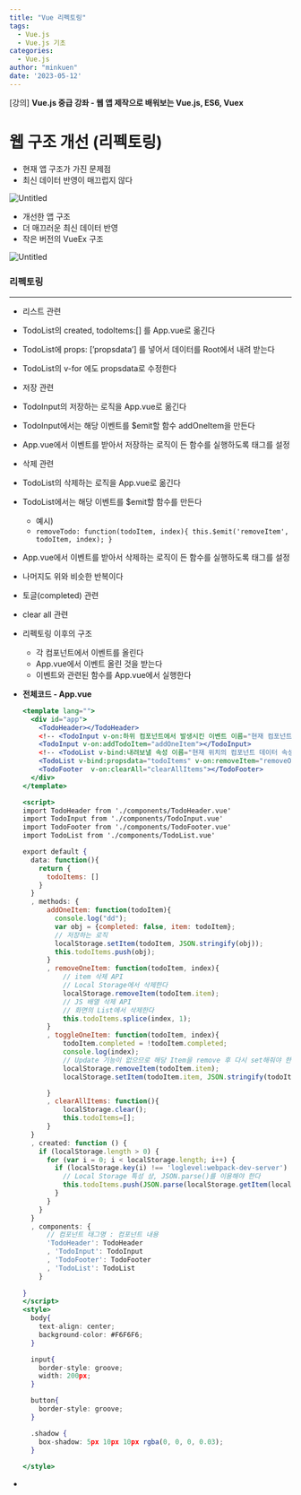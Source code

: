```yaml
---
title: "Vue 리펙토링"
tags:
  - Vue.js
  - Vue.js 기초
categories:
  - Vue.js
author: "minkuen"
date: '2023-05-12'
---
```


[강의] ****Vue.js 중급 강좌 - 웹 앱 제작으로 배워보는 Vue.js, ES6, Vuex****



# 웹 구조 개선 (리펙토링)

- 현재 앱 구조가 가진 문제점
- 최신 데이터 반영이 매끄럽지 않다

![Untitled](/images/vue_refactoring/Untitled.png)

- 개선한 앱 구조
- 더 매끄러운 최신 데이터 반영
- 작은 버전의 VueEx 구조

![Untitled](/images/vue_refactoring/Untitled%201.png)

### 리펙토링

---

- 리스트 관련
- TodoList의 created, todoItems:[] 를 App.vue로 옮긴다
- TodoList에 props: [’propsdata’] 를 넣어서 데이터를 Root에서 내려 받는다
- TodoList의 v-for 에도 propsdata로 수정한다

- 저장 관련
- TodoInput의 저장하는 로직을 App.vue로 옮긴다
- TodoInput에서는 해당 이벤트를 $emit할 함수 addOneItem을 만든다
- App.vue에서 이벤트를 받아서 저장하는 로직이 든 함수를 실행하도록 태그를 설정

- 삭제 관련
- TodoList의 삭제하는 로직을 App.vue로 옮긴다
- TodoList에서는 해당 이벤트를 $emit할 함수를 만든다
    - 예시)
    - `removeTodo: function(todoItem, index){
                this.$emit('removeItem', todoItem, index);
            }`
- App.vue에서 이벤트를 받아서 삭제하는 로직이 든 함수를 실행하도록 태그를 설정

- 나머지도 위와 비슷한 반복이다
- 토글(completed) 관련
- clear all 관련

- 리펙토링 이후의 구조
    - 각 컴포넌트에서 이벤트를 올린다
    - App.vue에서 이벤트 올린 것을 받는다
    - 이벤트와 관련된 함수를 App.vue에서 실행한다

- **전체코드 - App.vue**
    
    ```jsx
    <template lang="">
      <div id="app">
        <TodoHeader></TodoHeader>
        <!-- <TodoInput v-on:하위 컴포넌트에서 발생시킨 이벤트 이름="현재 컴포넌트의 메서드 명"></TodoInput> -->
        <TodoInput v-on:addTodoItem="addOneItem"></TodoInput>
        <!-- <TodoList v-bind:내려보낼 속성 이름="현재 위치의 컴포넌트 데이터 속성"></TodoList> -->
        <TodoList v-bind:propsdata="todoItems" v-on:removeItem="removeOneItem" v-on:toggleItem="toggleOneItem"></TodoList>
        <TodoFooter  v-on:clearAll="clearAllItems"></TodoFooter>
      </div>
    </template>
    
    <script>
    import TodoHeader from './components/TodoHeader.vue'
    import TodoInput from './components/TodoInput.vue'
    import TodoFooter from './components/TodoFooter.vue'
    import TodoList from './components/TodoList.vue'
    
    export default { 
      data: function(){
        return {
          todoItems: []
        }
      }
      , methods: {
          addOneItem: function(todoItem){
            console.log("dd");
            var obj = {completed: false, item: todoItem};
            // 저장하는 로직
            localStorage.setItem(todoItem, JSON.stringify(obj));
            this.todoItems.push(obj);
          }
          , removeOneItem: function(todoItem, index){
              // item 삭제 API 
              // Local Storage에서 삭제한다
              localStorage.removeItem(todoItem.item);
              // JS 배열 삭제 API 
              // 화면의 List에서 삭제한다
              this.todoItems.splice(index, 1);
          }
          , toggleOneItem: function(todoItem, index){
              todoItem.completed = !todoItem.completed; 
              console.log(index);
              // Update 기능이 없으므로 해당 Item을 remove 후 다시 set해줘야 한다
              localStorage.removeItem(todoItem.item);
              localStorage.setItem(todoItem.item, JSON.stringify(todoItem));
    
          }
          , clearAllItems: function(){
              localStorage.clear();
              this.todoItems=[];
          }
      }
      , created: function () {
        if (localStorage.length > 0) {
          for (var i = 0; i < localStorage.length; i++) {
            if (localStorage.key(i) !== 'loglevel:webpack-dev-server') {
              // Local Storage 특성 상, JSON.parse()를 이용해야 한다
              this.todoItems.push(JSON.parse(localStorage.getItem(localStorage.key(i))));
            }
          }
        }
      }
      , components: {
          // 컴포넌트 태그명 : 컴포넌트 내용
          'TodoHeader': TodoHeader
          , 'TodoInput': TodoInput
          , 'TodoFooter': TodoFooter
          , 'TodoList': TodoList
        }
      
    }
    </script>
    <style>
      body{
        text-align: center;
        background-color: #F6F6F6;
      }
    
      input{
        border-style: groove;
        width: 200px;
      }
    
      button{
        border-style: groove;
      }
    
      .shadow {
        box-shadow: 5px 10px 10px rgba(0, 0, 0, 0.03);
      }
      
    </style>
    ```
    
- <template>의 태그에서 이벤트 받아서 실행하는 코드가 추가되었고
- <script>의 methods에 각각의 실행 함수 코드가 추가되었다

## alert( ) 디자인

---

### 모달 컴포넌트 등록

• [모달 코드 안내 링크](https://v2.vuejs.org/v2/examples/modal.html)

- 링크에서 기능을 미리 사용해보고 가져온다
- <transition> 태그 내부만 복사해온다

![Untitled](/images/vue_refactoring/Untitled%202.png)

- 폴더 생성 : components > common
- 파일 생성 : components > common > Modal.vue

- <transition> 태그 내부만 복사해온 것을 <template> 태그에 넣는다
- 위 사이트의 CSS를 모두 복사해 <style>에 넣는다

- TodoInput.vue에 컴포넌트 항목 추가
    - Modal.vue를 하위 컴포넌트로 설정한다
    
    ```
    , components: {
            Modal : Modal
        }
    ```
    
- TodoInput.vue에 import 추가
    - *`import* Modal *from* './common/Modal.vue'`

- 공식 사이트에서<modal> 부분을 가져온다
- 단 우리 쪽에 맞춰서 태그를 <Modal>로 해준다. 대문자로 변경한 것

```jsx
<Modal v-if="showModal" @close="showModal = false">
	<h3 slot="header">custom header</h3>
</Modal>
```

### 공식문서 사용

- *리스트 아이템 트랜지션 효과*
    - [Enter/Leave & List Transitions — Vue.js (vuejs.org)](https://v2.vuejs.org/v2/guide/transitions.html#List-Entering-Leaving-Transitions)
    - CSS 다 적용해주고
    - <Transition> 태그로 원하는 부분 감싸주면 된다
    - 천천히 To-do LIst에 추가되는 효과가 생긴다

![Untitled](/images/vue_refactoring/Untitled%203.png)